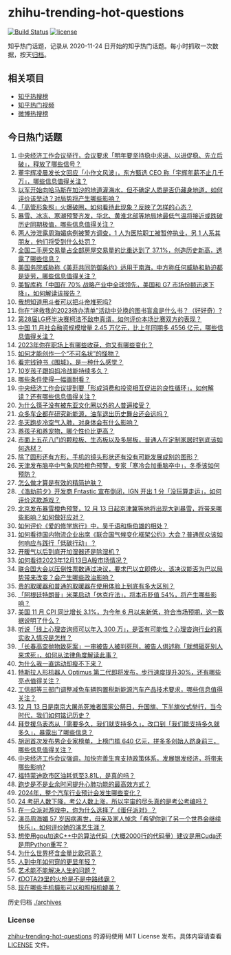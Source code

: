 # zhihu-trending-hot-questions

[![Build Status](https://github.com/justjavac/zhihu-trending-hot-questions/workflows/ci/badge.svg?branch=master)](https://github.com/justjavac/zhihu-trending-hot-questions/actions)
[![license](https://img.shields.io/github/license/justjavac/zhihu-trending-hot-questions)](https://github.com/justjavac/zhihu-trending-hot-questions/blob/master/LICENSE)

知乎热门话题，记录从 2020-11-24
日开始的知乎热门话题。每小时抓取一次数据，按天[归档](./archives)。

## 相关项目

- [知乎热搜榜](https://github.com/justjavac/zhihu-trending-top-search)
- [知乎热门视频](https://github.com/justjavac/zhihu-trending-hot-video)
- [微博热搜榜](https://github.com/justjavac/weibo-trending-hot-search)

## 今日热门话题

<!-- BEGIN -->
<!-- 最后更新时间 Thu Dec 14 2023 02:17:53 GMT+0800 (China Standard Time) -->

1. [中央经济工作会议举行，会议要求「明年要坚持稳中求进、以进促稳、先立后破」，释放了哪些信号？](https://www.zhihu.com/question/634555359)
1. [董宇辉凌晨发长文回应「小作文风波」，东方甄选 CEO 称「宇辉年薪不止几千万」，哪些信息值得关注？](https://www.zhihu.com/question/634643306)
1. [以军开始向哈马斯在加沙的地道灌海水，但不确定人质是否仍藏身地道，如何评价该举动？对局势将产生哪些影响？](https://www.zhihu.com/question/634632935)
1. [「高管形象照」火爆破圈，如何看待此现象？反映了怎样的心态？](https://www.zhihu.com/question/634679340)
1. [暴雪、冰冻、寒潮预警齐发，华北、黄淮北部等地局地最低气温将接近或跌破历史同期极值，哪些信息值得关注？](https://www.zhihu.com/question/634605370)
1. [两人涉泄露周海媚病例被警方调查，1 人为医院职工被暂停执业，另 1 人系其朋友，他们将受到什么处罚？](https://www.zhihu.com/question/634618003)
1. [全国二手房交易量占全部房屋交易量的比重达到了 37.1%，创造历史新高，透露了哪些信息？](https://www.zhihu.com/question/634643337)
1. [美国务院威胁称《美菲共同防御条约》适用于南海，中方称任何威胁和胁迫都是徒劳，哪些信息值得关注？](https://www.zhihu.com/question/634664659)
1. [美智库称「中国在 70% 战略产业中全球领先，美国和 G7 市场份额迅速下降」，如何解读该报告？](https://www.zhihu.com/question/634654148)
1. [我想知道用斗者可以把斗帝堆死吗?](https://www.zhihu.com/question/477090564)
1. [你在“拯救我的2023待办清单”活动中兑换的图书盲盒是什么书？（好好奇）?](https://www.zhihu.com/question/634682124)
1. [第28届LG杯半决赛柯洁不敌申真谞，如何评价本场比赛双方的表现？](https://www.zhihu.com/question/634647919)
1. [中国 11 月社会融资规模增量 2.45 万亿元，比上年同期多 4556 亿元，哪些信息值得关注？](https://www.zhihu.com/question/634668669)
1. [2023年你在职场上有哪些收获，你又有哪些变化？](https://www.zhihu.com/question/634637751)
1. [如何才能创作一个“不可名状”的怪物？](https://www.zhihu.com/question/634144573)
1. [看完钱钟书《围城》，是一种什么感觉？](https://www.zhihu.com/question/50557373)
1. [10岁孩子跟妈妈冷战能持续多久？](https://www.zhihu.com/question/634209658)
1. [哪些条件使得一幅画耐看？](https://www.zhihu.com/question/607794207)
1. [中央经济工作会议提到要「形成消费和投资相互促进的良性循环」，如何解读？还有哪些信息值得关注？](https://www.zhihu.com/question/634665618)
1. [为什么筷子没有被东亚文化圈以外的人普遍接受？](https://www.zhihu.com/question/268623228)
1. [众多车企都在研究新能源，油车退出历史舞台还会远吗？](https://www.zhihu.com/question/633371417)
1. [冬天跑步冷空气入肺，对身体会有什么影响？](https://www.zhihu.com/question/632907465)
1. [养孩子和养宠物，哪个性价比更高？](https://www.zhihu.com/question/634506861)
1. [市面上五花八门的颗粒板、生态板以及多层板，普通人在定制家居时到底该如何选材？](https://www.zhihu.com/question/631483326)
1. [除了圆形还有方形，手机的镜头形状还有没有可能发展成别的图形？](https://www.zhihu.com/question/632151106)
1. [天津发布脑卒中气象风险橙色预警，专家「寒冷会加重脑卒中」，冬季该如何预防？](https://www.zhihu.com/question/634638973)
1. [怎么做才算是有效的精简护肤？](https://www.zhihu.com/question/631121601)
1. [《浩劫前夕》开发商 Fntastic 宣布倒闭，IGN 开出 1 分「没玩算走运」，如何评价这款游戏？](https://www.zhihu.com/question/633925725)
1. [北京发布暴雪橙色预警，12 月 13 日起京津冀等地将出现大到暴雪，将带来哪些影响？如何做好应对？](https://www.zhihu.com/question/634436506)
1. [如何评价《爱的修学旅行》中，吴千语和施伯雄的相处？](https://www.zhihu.com/question/632154202)
1. [如何看待国内物流企业出席《联合国气候变化框架公约》大会？普通民众该如何响应与践行「低碳行动」？](https://www.zhihu.com/question/634635310)
1. [开暖气以后到底开加湿器还是除湿机？](https://www.zhihu.com/question/629448837)
1. [如何看待2023年12月13日A股市场情况？](https://www.zhihu.com/question/634608400)
1. [联合国大会以压倒性票数通过决议，要求巴以立即停火，该决议能否为巴以局势带来改变？会产生哪些政治影响？](https://www.zhihu.com/question/634608991)
1. [贵的取暖器和普通的取暖器在使用体验上到底有多大区别？](https://www.zhihu.com/question/630536277)
1. [「阿根廷特朗普」米莱启动「休克疗法」，将本币贬值 54%，将产生哪些影响？](https://www.zhihu.com/question/634630526)
1. [美国 11 月 CPI 同比增长 3.1%，为今年 6 月以来新低，符合市场预期，这一数据说明了什么？](https://www.zhihu.com/question/634605858)
1. [听说「线上心理咨询师可以年入 300 万」，是否有可能性？心理咨询行业的真实收入情况是怎样？](https://www.zhihu.com/question/633772272)
1. [「长春高空抛物致死案」一审被告人被判死刑，被告人供述称「就想砸死别人来求死」，如何从法律角度解读此事？](https://www.zhihu.com/question/634627903)
1. [为什么我一直运动却瘦不下来？](https://www.zhihu.com/question/632771615)
1. [特斯拉人形机器人 Optimus 第二代即将发布，步行速度提升30%，还有哪些亮点值得关注？](https://www.zhihu.com/question/634663760)
1. [工信部等三部门调整减免车辆购置税新能源汽车产品技术要求，哪些信息值得关注？](https://www.zhihu.com/question/634437809)
1. [12 月 13 日是南京大屠杀死难者国家公祭日，升国旗、下半旗仪式举行，当今时代，我们如何铭记历史？](https://www.zhihu.com/question/634626390)
1. [拜登援乌表态从「需要多久，我们就支持多久」，改口到「我们能支持多久就多久」，暴露出了哪些信息？](https://www.zhihu.com/question/634624405)
1. [胡润首次发布男企业家榜单，上榜门槛 640 亿元，拼多多创始人跻身前三，哪些信息值得关注？](https://www.zhihu.com/question/634473788)
1. [中央经济工作会议强调，加快完善生育支持政策体系，发展银发经济，将带来哪些影响?](https://www.zhihu.com/question/634550959)
1. [福特蒙迪欧市区油耗低至3.81L，是真的吗？](https://www.zhihu.com/question/634622552)
1. [跑步是不是业余时间提升心肺功能的最高效方式？](https://www.zhihu.com/question/633335120)
1. [2024年，整个汽车行业预计会发生哪些变化？](https://www.zhihu.com/question/628934509)
1. [24 考研人数下降，考公人数上涨，所以宇宙的尽头真的是考公考编吗？](https://www.zhihu.com/question/631471680)
1. [在一众派对游戏中，你为什么选择了《蛋仔派对》？](https://www.zhihu.com/question/631721792)
1. [演员周海媚 57 岁因病离世，母亲及家人悼念「希望你到了另一个世界会继续快乐」，如何评价她的演艺生涯？](https://www.zhihu.com/question/634563082)
1. [想使用gpu加速C++中的算法代码（大概2000行的代码量）建议是用Cuda还是用Python重写？](https://www.zhihu.com/question/599578576)
1. [为什么世界杯含金量比欧冠高？](https://www.zhihu.com/question/633734011)
1. [人到中年如何穿的更显年轻？](https://www.zhihu.com/question/632642157)
1. [艺术能不能解决人生的问题？](https://www.zhihu.com/question/632668302)
1. [《DOTA2》里的火枪是不是中路线霸？](https://www.zhihu.com/question/633247669)
1. [现在哪些手机摄影可以和照相机媲美？](https://www.zhihu.com/question/630809258)

<!-- END -->

历史归档 [./archives](./archives)

### License

[zhihu-trending-hot-questions](https://github.com/justjavac/zhihu-trending-hot-questions)
的源码使用 MIT License 发布。具体内容请查看 [LICENSE](./LICENSE) 文件。
